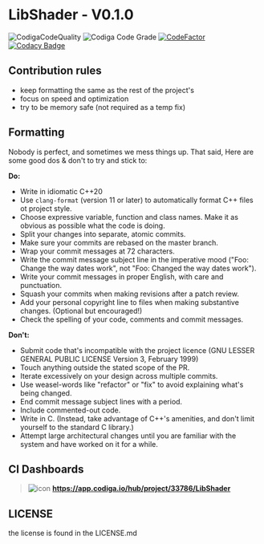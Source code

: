 # LibShader - V0.1.0

![CodigaCodeQuality](https://api.codiga.io/project/33786/score/svg)
![Codiga Code Grade](https://api.codiga.io/project/33786/status/svg)
[![CodeFactor](https://www.codefactor.io/repository/github/pheonixfirewingz/libshader/badge)](https://www.codefactor.io/repository/github/pheonixfirewingz/libshader)
[![Codacy Badge](https://app.codacy.com/project/badge/Grade/12f88b1f500446189eae6d825af954fe)](https://www.codacy.com/gh/pheonixfirewingz/LibOS/dashboard?utm_source=github.com&amp;utm_medium=referral&amp;utm_content=pheonixfirewingz/LibOS&amp;utm_campaign=Badge_Grade)

## Contribution rules

- keep formatting the same as the rest of the project's
- focus on speed and optimization
- try to be memory safe (not required as a temp fix)

## Formatting

Nobody is perfect, and sometimes we mess things up. That said, Here are some good dos & don't to try and stick to:

**Do:**

- Write in idiomatic C++20
- Use `clang-format` (version 11 or later) to automatically format C++ files ot project style.
- Choose expressive variable, function and class names. Make it as obvious as possible what the code is doing.
- Split your changes into separate, atomic commits.
- Make sure your commits are rebased on the master branch.
- Wrap your commit messages at 72 characters.
- Write the commit message subject line in the imperative mood ("Foo: Change the way dates work", not "Foo: Changed the way dates work").
- Write your commit messages in proper English, with care and punctuation.
- Squash your commits when making revisions after a patch review.
- Add your personal copyright line to files when making substantive changes. (Optional but encouraged!)
- Check the spelling of your code, comments and commit messages.

**Don't:**

- Submit code that's incompatible with the project licence (GNU LESSER GENERAL PUBLIC LICENSE Version 3, February 1999)
- Touch anything outside the stated scope of the PR.
- Iterate excessively on your design across multiple commits.
- Use weasel-words like "refactor" or "fix" to avoid explaining what's being changed.
- End commit message subject lines with a period.
- Include commented-out code.
- Write in C. (Instead, take advantage of C++'s amenities, and don't limit yourself to the standard C library.)
- Attempt large architectural changes until you are familiar with the system and have worked on it for a while.

## CI Dashboards

>![icon](https://app.codiga.io/favicon-32x32.png) **https://app.codiga.io/hub/project/33786/LibShader**

## LICENSE

the license is found in the LICENSE.md

